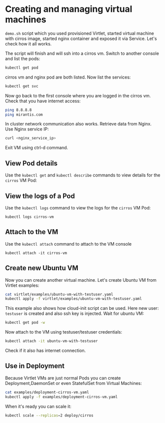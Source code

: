 # Creating and managing virtual machines

`demo.sh` script which you used provisioned Virtlet, started virtual machine with cirros image, started nginx container and exposed it via Service.
Let's check how it all works.

The script will finish and will ssh into a cirros vm. Switch to another console and list the pods:


```bash
kubectl get pod
```

cirros vm and nginx pod are both listed. Now list the services:

```bash
kubectl get svc
```

Now go back to the first console where you are logged in the cirros vm. Check that you have internet access:

```bash
ping 8.8.8.8
ping mirantis.com
```

In cluster network communication also works. Retrieve data from Nginx. Use Nginx service IP:

```bash
curl <nginx_service_ip>
```

Exit VM using ctrl-d command. 

## View Pod details

Use the `kubectl get` and `kubectl describe` commands to view details for the `cirros` VM Pod:

## View the logs of a Pod

Use the `kubectl logs` command to view the logs for the `cirros` VM Pod:

```
kubectl logs cirros-vm
```

## Attach to the VM

Use the `kubectl attach` command to attach to the VM console

```
kubectl attach -it cirros-vm
```

## Create new Ubuntu VM

Now you can create another virtual machine. Let's create Ubuntu VM from Virtlet examples:

```bash
cat virtlet/examples/ubuntu-vm-with-testuser.yaml
kubectl apply -f virtlet/examples/ubuntu-vm-with-testuser.yaml
```

This example also shows how cloud-init script can be used. Here new user: `testuser` is created and also ssh key is injected.
Wait for ubuntu VM:

```bash
kubectl get pod -w
```

Now attach to the VM using testuser/testuser credentials:

```bash
kubectl attach -it ubuntu-vm-with-testuser
```

Check if it also has internet connection.

## Use in Deployment

Because Virtlet VMs are just normal Pods you can create Deployment,DaemonSet or even StatefulSet from Virtual Machines:

```bash
cat examples/deployment-cirros-vm.yaml
kubectl apply -f examples/deployment-cirros-vm.yaml
```

When it's ready you can scale it:

```bash
kubectl scale --replicas=2 deploy/cirros
```

